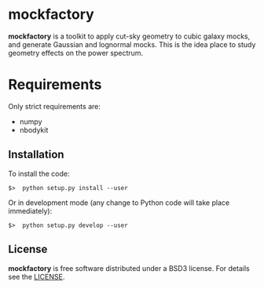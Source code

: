 # mockfactory

**mockfactory** is a toolkit to apply cut-sky geometry to cubic galaxy mocks,
and generate Gaussian and lognormal mocks.
This is the idea place to study geometry effects on the power spectrum.

# Requirements

Only strict requirements are:

  - numpy
  - nbodykit

## Installation

To install the code:
```
$>  python setup.py install --user
```
Or in development mode (any change to Python code will take place immediately):
```
$>  python setup.py develop --user
```

## License

**mockfactory** is free software distributed under a BSD3 license. For details see the [LICENSE](https://github.com/adematti/mockfactory/blob/main/LICENSE).
